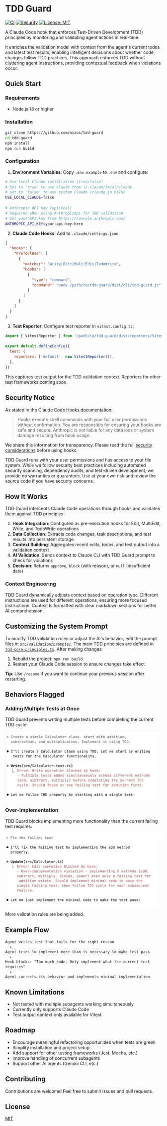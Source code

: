 # TDD Guard

[![CI](https://github.com/nizos/tdd-guard/actions/workflows/ci.yml/badge.svg)](https://github.com/nizos/tdd-guard/actions/workflows/ci.yml)
[![Security](https://github.com/nizos/tdd-guard/actions/workflows/security.yml/badge.svg)](https://github.com/nizos/tdd-guard/actions/workflows/security.yml)
[![License: MIT](https://img.shields.io/badge/License-MIT-blue.svg)](LICENSE)

A Claude Code hook that enforces Test-Driven Development (TDD) principles by monitoring and validating agent actions in real-time.

It enriches the validation model with context from the agent's current todos and latest test results, enabling intelligent decisions about whether code changes follow TDD practices. This approach enforces TDD without cluttering agent instructions, providing contextual feedback when violations occur.

## Quick Start

### Requirements

- Node.js 18 or higher

### Installation

```bash
git clone https://github.com/nizos/tdd-guard
cd tdd-guard
npm install
npm run build
```

### Configuration

1. **Environment Variables**: Copy `.env.example` to `.env` and configure:

```bash
# Use local Claude installation (true/false)
# Set to 'true' to use Claude from ~/.claude/local/claude
# Set to 'false' to use system Claude (claude in PATH)
USE_LOCAL_CLAUDE=false

# Anthropic API Key (optional)
# Required when using AnthropicApi for TDD validation
# Get your API key from https://console.anthropic.com/
ANTHROPIC_API_KEY=your-api-key-here
```

2. **Claude Code Hooks**: Add to `.claude/settings.json`:

```json
{
  "hooks": {
    "PreToolUse": [
      {
        "matcher": "Write|Edit|MultiEdit|TodoWrite",
        "hooks": [
          {
            "type": "command",
            "command": "node /path/to/tdd-guard/dist/cli/tdd-guard.js"
          }
        ]
      }
    ]
  }
}
```

3. **Test Reporter**: Configure test reporter in `vitest.config.ts`:

```javascript
import { VitestReporter } from '/path/to/tdd-guard/dist/reporters/VitestReporter.js'

export default defineConfig({
  test: {
    reporters: ['default', new VitestReporter()],
  },
})
```

This captures test output for the TDD validation context. Reporters for other test frameworks coming soon.

## Security Notice

As stated in the [Claude Code Hooks documentation](https://docs.anthropic.com/en/docs/claude-code/hooks#security-considerations):

> Hooks execute shell commands with your full user permissions without confirmation. You are responsible for ensuring your hooks are safe and secure. Anthropic is not liable for any data loss or system damage resulting from hook usage.

We share this information for transparency. Please read the full [security considerations](https://docs.anthropic.com/en/docs/claude-code/hooks#security-considerations) before using hooks.

TDD Guard runs with your user permissions and has access to your file system. While we follow security best practices including automated security scanning, dependency audits, and test-driven development, we provide no warranties or guarantees. Use at your own risk and review the source code if you have security concerns.

## How It Works

TDD Guard intercepts Claude Code operations through hooks and validates them against TDD principles:

1. **Hook Integration**: Configured as pre-execution hooks for Edit, MultiEdit, Write, and TodoWrite operations
2. **Data Collection**: Extracts code changes, task descriptions, and test results into persistent storage
3. **Context Building**: Aggregates recent edits, todos, and test output into a validation context
4. **AI Validation**: Sends context to Claude CLI with TDD Guard prompt to check for violations
5. **Decision**: Returns `approve`, `block` (with reason), or `null` (insufficient data)

### Context Engineering

TDD Guard dynamically adjusts context based on operation type. Different instructions are used for different operations, ensuring more focused instructions. Context is formatted with clear markdown sections for better AI comprehension.

## Customizing the System Prompt

To modify TDD validation rules or adjust the AI's behavior, edit the prompt files in [`src/validation/prompts/`](https://github.com/nizos/tdd-guard/blob/main/src/validation/prompts/). The main TDD principles are defined in [`tdd-core-principles.ts`](https://github.com/nizos/tdd-guard/blob/main/src/validation/prompts/tdd-core-principles.ts). After making changes:

1. Rebuild the project: `npm run build`
2. Restart your Claude Code session to ensure changes take effect

**Tip**: Use `/resume` if you want to continue your previous session after restarting.

## Behaviors Flagged

### Adding Multiple Tests at Once

TDD Guard prevents writing multiple tests before completing the current TDD cycle:

![TDD Guard blocking multiple tests being written simultaneously for different methods before completing the current TDD cycle](docs/assets/demo-multiple-tests.png)

### Over-Implementation

TDD Guard blocks implementing more functionality than the current failing test requires:

![TDD Guard preventing over-implementation by blocking attempt to implement multiple methods when only one failing test exists](docs/assets/demo-over-implementation.png)

More validation rules are being added.

## Example Flow

```
Agent writes test that fails for the right reason
  ↓
Agent tries to implement more than is necessary to make test pass
  ↓
Hook blocks: "Too much code. Only implement what the current test requires"
  ↓
Agent corrects its behavior and implements minimal implementation
```

## Known Limitations

- Not tested with multiple subagents working simultaneously
- Currently only supports Claude Code
- Test output context only available for Vitest

## Roadmap

- Encourage meaningful refactoring opportunities when tests are green
- Simplify installation and project setup
- Add support for other testing frameworks (Jest, Mocha, etc.)
- Improve handling of concurrent subagents
- Support other AI agents (Gemini CLI, etc.)

## Contributing

Contributions are welcome! Feel free to submit issues and pull requests.

## License

[MIT](LICENSE)
